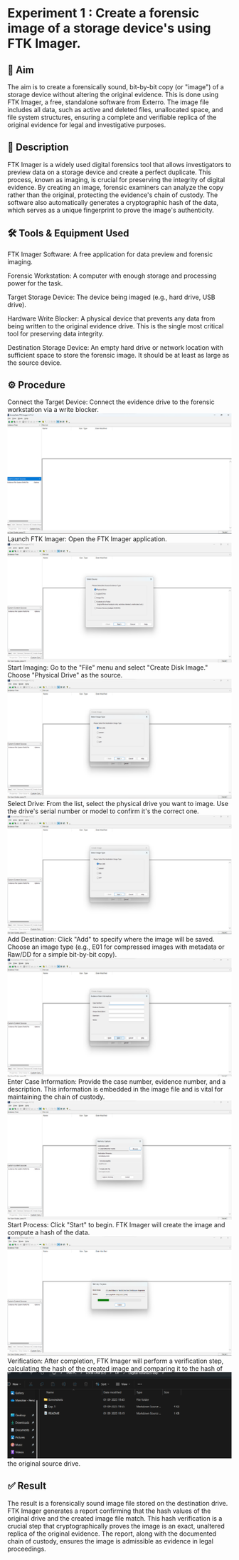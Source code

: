 # Experiment 1 : Create a forensic image of a storage device's using FTK Imager.

## 🎯 Aim
The aim is to create a forensically sound, bit-by-bit copy (or "image") of a storage device without altering the original evidence. This is done using FTK Imager, a free, standalone software from Exterro. The image file includes all data, such as active and deleted files, unallocated space, and file system structures, ensuring a complete and verifiable replica of the original evidence for legal and investigative purposes.

## 📝 Description
FTK Imager is a widely used digital forensics tool that allows investigators to preview data on a storage device and create a perfect duplicate. This process, known as imaging, is crucial for preserving the integrity of digital evidence. By creating an image, forensic examiners can analyze the copy rather than the original, protecting the evidence's chain of custody. The software also automatically generates a cryptographic hash of the data, which serves as a unique fingerprint to prove the image's authenticity.

## 🛠️ Tools & Equipment Used
FTK Imager Software: A free application for data preview and forensic imaging.

Forensic Workstation: A computer with enough storage and processing power for the task.

Target Storage Device: The device being imaged (e.g., hard drive, USB drive).

Hardware Write Blocker: A physical device that prevents any data from being written to the original evidence drive. This is the single most critical tool for preserving data integrity.

Destination Storage Device: An empty hard drive or network location with sufficient space to store the forensic image. It should be at least as large as the source device.

## ⚙️ Procedure
Connect the Target Device: Connect the evidence drive to the forensic workstation via a write blocker.
![alt text](<Screenshots/Screenshot 2025-09-01 204903.png>)
Launch FTK Imager: Open the FTK Imager application.
![alt text](<Screenshots/Screenshot 2025-09-01 205027.png>)
Start Imaging: Go to the "File" menu and select "Create Disk Image." Choose "Physical Drive" as the source.
![alt text](<Screenshots/Screenshot 2025-09-01 205204.png>)
Select Drive: From the list, select the physical drive you want to image. Use the drive's serial number or model to confirm it's the correct one.
![alt text](<Screenshots/Screenshot 2025-09-01 205204.png>)
Add Destination: Click "Add" to specify where the image will be saved. Choose an image type (e.g., E01 for compressed images with metadata or Raw/DD for a simple bit-by-bit copy).
![alt text](<Screenshots/Screenshot 2025-09-01 205220.png>)
Enter Case Information: Provide the case number, evidence number, and a description. This information is embedded in the image file and is vital for maintaining the chain of custody.
![alt text](<Screenshots/Screenshot 2025-09-01 205616.png>)
Start Process: Click "Start" to begin. FTK Imager will create the image and compute a hash of the data.
![alt text](<Screenshots/Screenshot 2025-09-01 210124.png>)
Verification: After completion, FTK Imager will perform a verification step, calculating the hash of the created image and comparing it to the hash of ![alt text](<Screenshots/Screenshot 2025-09-01 195839.png>)the original source drive.

## ✅ Result
The result is a forensically sound image file stored on the destination drive. FTK Imager generates a report confirming that the hash values of the original drive and the created image file match. This hash verification is a crucial step that cryptographically proves the image is an exact, unaltered replica of the original evidence. The report, along with the documented chain of custody, ensures the image is admissible as evidence in legal proceedings.